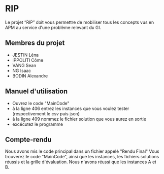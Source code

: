 # RIP
Le projet “RIP” doit vous permettre de mobiliser tous les concepts vus en APM au service d'une problème relevant du GI.

## Membres du projet
* JESTIN Léna
* IPPOLITI Côme
* VANG Sean
* NG Isaac
* BODIN Alexandre

## Manuel d'utilisation
- Ouvrez le code "MainCode"
- à la ligne 406 entrez les instances que vous voulez tester (respectivement le csv puis json)
- à la ligne 409 nommez le fichier solution que vous aurez en sortie
- excécutez le programme

## Compte-rendu
Nous avons mis le code principal dans un fichier appelé "Rendu Final"
Vous trouverez le code "MainCode", ainsi que les instances, les fichiers solutions réussis et la grille d'évaluation.
Nous n'avons réussi que les instances A et B. 